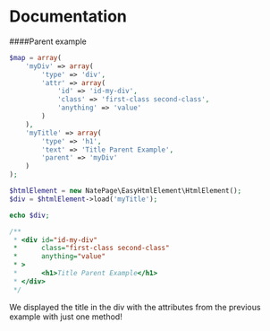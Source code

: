 # Documentation

####Parent example
``` php
$map = array(
    'myDiv' => array(
        'type' => 'div',
        'attr' => array(
            'id' => 'id-my-div',
            'class' => 'first-class second-class',
            'anything' => 'value'
        )
    ),
    'myTitle' => array(
        'type' => 'h1',
        'text' => 'Title Parent Example',
        'parent' => 'myDiv'
    )
);

$htmlElement = new NatePage\EasyHtmlElement\HtmlElement();
$div = $htmlElement->load('myTitle');

echo $div; 

/**
 * <div id="id-my-div" 
 *      class="first-class second-class" 
 *      anything="value"
 * >
 *      <h1>Title Parent Example</h1>
 * </div>
 */
```
We displayed the title in the div with the attributes from the previous example with just one method!
